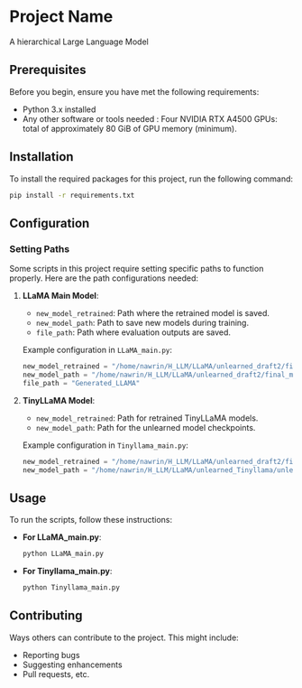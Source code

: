 # Project Name

A hierarchical Large Language Model

## Prerequisites

Before you begin, ensure you have met the following requirements:
- Python 3.x installed 
- Any other software or tools needed : Four NVIDIA RTX A4500 GPUs: total of approximately 80 GiB of GPU memory (minimum).

## Installation

To install the required packages for this project, run the following command:

```bash
pip install -r requirements.txt
```

## Configuration

### Setting Paths

Some scripts in this project require setting specific paths to function properly. Here are the path configurations needed:

1. **LLaMA Main Model**:
   - `new_model_retrained`: Path where the retrained model is saved.
   - `new_model_path`: Path to save new models during training.
   - `file_path`: Path where evaluation outputs are saved.

   Example configuration in `LLaMA_main.py`:

   ```python
   new_model_retrained = "/home/nawrin/H_LLM/LLaMA/unlearned_draft2/final_model2"
   new_model_path = "/home/nawrin/H_LLM/LLaMA/unlearned_draft2/final_model_15epoch"
   file_path = "Generated_LLAMA"
   ```

2. **TinyLLaMA Model**:
   - `new_model_retrained`: Path for retrained TinyLLaMA models.
   - `new_model_path`: Path for the unlearned model checkpoints.

   Example configuration in `Tinyllama_main.py`:

   ```python
   new_model_retrained = "/home/nawrin/H_LLM/LLaMA/unlearned_draft2/final_Tinyllama2"
   new_model_path = "/home/nawrin/H_LLM/LLaMA/unlearned_Tinyllama/unlearned_tiny2"
   ```

## Usage

To run the scripts, follow these instructions:

- **For LLaMA_main.py**:
  ```bash
  python LLaMA_main.py
  ```

- **For Tinyllama_main.py**:
  ```bash
  python Tinyllama_main.py
  ```

## Contributing

Ways others can contribute to the project. This might include:
- Reporting bugs
- Suggesting enhancements
- Pull requests, etc.



